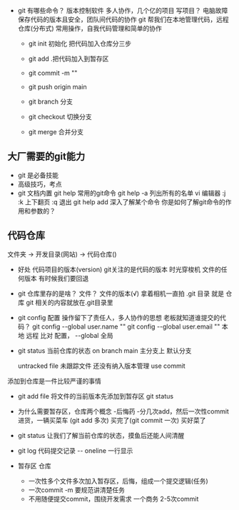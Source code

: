 - git 有哪些命令？
  版本控制软件 多人协作，几个亿的项目
  写项目？  电脑故障 保存代码的版本且安全，团队间代码的协作
  git 帮我们在本地管理代码，远程仓库(分布式)
  常用操作，自我代码管理和简单的协作
  - git init 初始化
  把代码加入仓库分三步
  - git add .把代码加入到暂存区
  - git commit -m ""
  - git push origin main

  - git branch 分支
  - git checkout 切换分支
  - git merge 合并分支


## 大厂需要的git能力
  - git 是必备技能
  - 高级技巧，考点
  - git 文档内置
    git help 常用的git命令
    git help -a 列出所有的名单
    vi 编辑器 :j :k 上下翻页  :q 退出
    git help add   深入了解某个命令
    你是如何了解git命令的作用和参数的？


## 代码仓库
  文件夹 -> 开发目录(网站) -> 代码仓库()
  - 好处
   代码项目的版本(version)  git关注的是代码的版本
   时光穿梭机 文件的任何版本 有时候我们要回退 
  - git 仓库里存的是啥？
  文件？ 文件的版本(√)
  拿着相机一直拍
  .git 目录 就是 仓库
  git 相关的内容就放在.git目录里
- git config 配置 操作留下了责任人，多人协作的思想
  老板就知道谁提交的代码？
  git config --global user.name ""
  git config --global user.email "" 本地 远程 比对
  配置， --global 全局


- git status 
  当前仓库的状态
  on branch main 主分支上 默认分支


  untracked file 未跟踪文件 还没有纳入版本管理
  use commit 


添加到仓库是一件比较严谨的事情
- git add file
  将文件的当前版本先添加到暂存区
  git status


- 为什么需要暂存区，仓库两个概念
  -后悔药
  -分几次add，然后一次性commit
  进货，一辆买菜车 (git add 多次) 买完了(git commit 一次) 买好菜了


- git status
  让我们了解当前仓库的状态，摸鱼后还能人间清醒


- git log
  代码提交记录
  -- oneline 一行显示


- 暂存区 仓库
  - 一次性多个文件多次加入暂存区，后悔，组成一个提交逻辑(任务)
  - 一次commit -m 要规范讲清楚任务
  - 不用随便提交commit，围绕开发需求
  一个商务 2-5次commit
